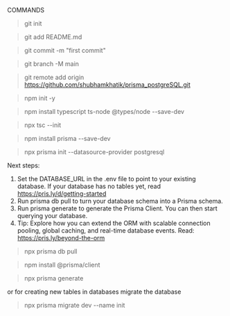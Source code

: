 COMMANDS
> git init

> git add README.md

> git commit -m "first commit"

> git branch -M main

> git remote add origin https://github.com/shubhamkhatik/prisma_postgreSQL.git

>npm init -y

> npm install typescript ts-node @types/node --save-dev

> npx tsc --init

> npm install prisma --save-dev

> npx prisma init --datasource-provider postgresql


Next steps:
1. Set the DATABASE_URL in the .env file to point to your existing database. If your database has no tables yet, read https://pris.ly/d/getting-started
2. Run prisma db pull to turn your database schema into a Prisma schema.
3. Run prisma generate to generate the Prisma Client. You can then start querying your database.
4. Tip: Explore how you can extend the ORM with scalable connection pooling, global caching, and real-time database events. Read: https://pris.ly/beyond-the-orm


> npx prisma db pull

> npm install @prisma/client

> npx prisma generate

or for creating new tables in databases migrate the database

>npx prisma migrate dev --name init


